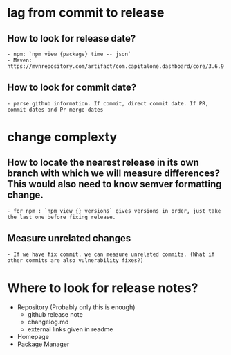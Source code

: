 # lag from commit to release
## How to look for release date?
    - npm: `npm view {package} time -- json`
    - Maven: https://mvnrepository.com/artifact/com.capitalone.dashboard/core/3.6.9
## How to look for commit date?
    - parse github information. If commit, direct commit date. If PR, commit dates and Pr merge dates 


# change complexty
## How to locate the nearest release in its own branch with which we will measure differences? This would also need to know semver formatting change.
    - for npm : `npm view {} versions` gives versions in order, just take the last one before fixing release.
## Measure unrelated changes
    - If we have fix commit. we can measure unrelated commits. (What if other commits are also vulnerability fixes?)


# Where to look for release notes?
- Repository (Probably only this is enough)
    - github release note
    - changelog.md
    - external links given in readme
- Homepage
- Package Manager


